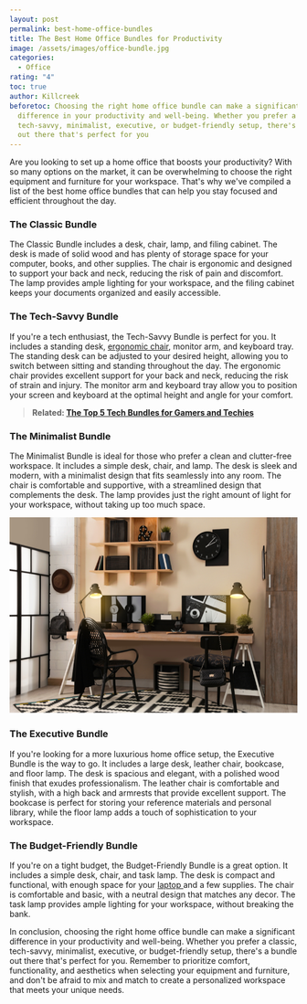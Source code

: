 ```yaml
---
layout: post
permalink: best-home-office-bundles
title: The Best Home Office Bundles for Productivity
image: /assets/images/office-bundle.jpg
categories:
  - Office
rating: "4"
toc: true
author: Killcreek
beforetoc: Choosing the right home office bundle can make a significant
  difference in your productivity and well-being. Whether you prefer a classic,
  tech-savvy, minimalist, executive, or budget-friendly setup, there's a bundle
  out there that's perfect for you
---
```

Are you looking to set up a home office that boosts your productivity? With so many options on the market, it can be overwhelming to choose the right equipment and furniture for your workspace. That's why we've compiled a list of the best home office bundles that can help you stay focused and efficient throughout the day.



### **The Classic Bundle**



The Classic Bundle includes a desk, chair, lamp, and filing cabinet. The desk is made of solid wood and has plenty of storage space for your computer, books, and other supplies. The chair is ergonomic and designed to support your back and neck, reducing the risk of pain and discomfort. The lamp provides ample lighting for your workspace, and the filing cabinet keeps your documents organized and easily accessible.



### **The Tech-Savvy Bundle**



If you're a tech enthusiast, the Tech-Savvy Bundle is perfect for you. It includes a standing desk, [ergonomic chair](https://bundledeals.xyz/best-gaming-chairs-for-ultimate-comfort-and-gaming-experience/), monitor arm, and keyboard tray. The standing desk can be adjusted to your desired height, allowing you to switch between sitting and standing throughout the day. The ergonomic chair provides excellent support for your back and neck, reducing the risk of strain and injury. The monitor arm and keyboard tray allow you to position your screen and keyboard at the optimal height and angle for your comfort.



> **R﻿elated: [The Top 5 Tech Bundles for Gamers and Techies](https://bundledeals.xyz/the-top-5-tech-bundles-for-gamers-and-techies)**
>
>  



### **The Minimalist Bundle**



The Minimalist Bundle is ideal for those who prefer a clean and clutter-free workspace. It includes a simple desk, chair, and lamp. The desk is sleek and modern, with a minimalist design that fits seamlessly into any room. The chair is comfortable and supportive, with a streamlined design that complements the desk. The lamp provides just the right amount of light for your workspace, without taking up too much space.



![The Minimalist Bundle](/assets/images/home-office-bundles.webp)



### **The Executive Bundle**



If you're looking for a more luxurious home office setup, the Executive Bundle is the way to go. It includes a large desk, leather chair, bookcase, and floor lamp. The desk is spacious and elegant, with a polished wood finish that exudes professionalism. The leather chair is comfortable and stylish, with a high back and armrests that provide excellent support. The bookcase is perfect for storing your reference materials and personal library, while the floor lamp adds a touch of sophistication to your workspace.





### **The Budget-Friendly Bundle**



If you're on a tight budget, the Budget-Friendly Bundle is a great option. It includes a simple desk, chair, and task lamp. The desk is compact and functional, with enough space for your [laptop ](https://bundledeals.xyz/best-laptop-for-remote-work)and a few supplies. The chair is comfortable and basic, with a neutral design that matches any decor. The task lamp provides ample lighting for your workspace, without breaking the bank.





In conclusion, choosing the right home office bundle can make a significant difference in your productivity and well-being. Whether you prefer a classic, tech-savvy, minimalist, executive, or budget-friendly setup, there's a bundle out there that's perfect for you. Remember to prioritize comfort, functionality, and aesthetics when selecting your equipment and furniture, and don't be afraid to mix and match to create a personalized workspace that meets your unique needs.